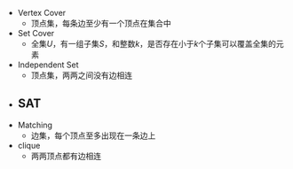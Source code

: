 
- Vertex Cover
	- 顶点集，每条边至少有一个顶点在集合中
- Set Cover
	- 全集$U$，有一组子集$S$，和整数$k$，是否存在小于$k$个子集可以覆盖全集的元素
- Independent Set
	- 顶点集，两两之间没有边相连
- SAT
	- 
- Matching
	- 边集，每个顶点至多出现在一条边上
- clique
	- 两两顶点都有边相连